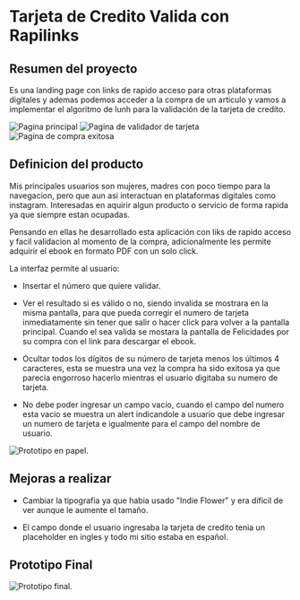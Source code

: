 # Tarjeta de Credito Valida con Rapilinks

## Resumen del proyecto

Es una landing page con links de rapido acceso para otras plataformas digitales y ademas podemos acceder a la compra de un articulo y vamos a implementar el algoritmo de lunh para la validación de la tarjeta de credito.

<img src="./img/vista1.png" alt="Pagina principal"/>
<img src="./img/vista2.png" alt="Pagina de validador de tarjeta"/>
<img src="./img/vista3.png" alt="Pagina de compra exitosa"/>

## Definicion del producto

Mis principales usuarios son mujeres, madres con poco tiempo para la navegacion, pero que aun asi interactuan en plataformas digitales como instagram. Interesadas en aquirir algun producto o servicio de forma rapida ya que siempre estan ocupadas.

Pensando en ellas he desarrollado esta aplicación con liks de rapido acceso y facil validacion al momento de la compra, adicionalmente les permite adquirir el ebook en formato PDF con un solo click.

La interfaz permite al usuario:

- Insertar el número que quiere validar.

- Ver el resultado si es válido o no, siendo invalida se mostrara en la misma pantalla, para que pueda corregir el numero de tarjeta inmediatamente sin tener que salir o hacer click para volver a la pantalla principal. Cuando el sea valida se mostara la pantalla de Felicidades por su compra con el link para descargar el ebook.

- Ocultar todos los dígitos de su número de tarjeta menos los últimos 4 caracteres, esta se muestra una vez la compra ha sido exitosa ya que parecia engorroso hacerlo mientras el usuario digitaba su numero de tarjeta.

- No debe poder ingresar un campo vacío, cuando el campo del numero esta vacio se muestra un alert
  indicandole a usuario que debe ingresar un numero de tarjeta e igualmente para el campo del nombre de usuario.

<img src="./img/prototipopapel.png" alt="Prototipo en papel. "/>

## Mejoras a realizar

- Cambiar la tipografia ya que habia usado "Indie Flower" y era dificil de ver aunque le aumente el tamaño.

- El campo donde el usuario ingresaba la tarjeta de credito tenia un placeholder en ingles y todo mi sitio estaba en español.

## Prototipo Final

<img src="./img/prototipo.png" alt="Prototipo final. "/>
